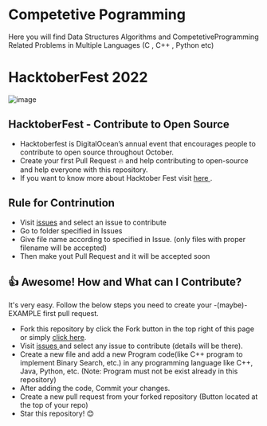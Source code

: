 # Competetive Pogramming

Here you will find Data Structures Algorithms and CompetetiveProgramming  Related Problems in Multiple Languages (C , C++ , Python etc)

# HacktoberFest 2022
![image](https://user-images.githubusercontent.com/64575577/193452407-791d65ac-1b5c-4971-a09b-e155b57e3997.png)

## HacktoberFest - Contribute to Open Source

* Hacktoberfest is DigitalOcean’s annual event that encourages people to contribute to open source throughout October.
* Create  your first Pull Request :fire: and help contributing to open-source and help everyone with this repository.
* If you want to know more about Hacktober Fest visit <a href="https://hacktoberfest.com/about/"> here </a>.

## Rule for Contrinution
* Visit <a href="https://github.com/sayak2k1maruti/competetivePogramming/issues">issues</a> and select an issue to contribute
* Go to folder specified in Issues
* Give file name according to specified in Issue. (only files with proper filename will be accepted)
* Then make yout Pull Request and it will be accepted soon

## :thumbsup: Awesome! How and What can I Contribute?
It's very easy. Follow the below steps you need to create your -(maybe)- EXAMPLE first pull request.

* Fork this repository by click the Fork button in the top right of this page or simply <a href="https://github.com/sayak2k1maruti/competetivePogramming/fork">click here</a>.
* Visit <a href="https://github.com/sayak2k1maruti/competetivePogramming/issues"> issues </a> and select any issue to contribute (details will be there).
* Create a new file and add a new Program code(like C++ program to implement Binary Search, etc.) in any programming language like C++, Java, Python, etc. (Note: Program must not be exist already in this repository)
* After adding the code, Commit your changes.
* Create a new pull request from your forked repository (Button located at the top of your repo)
* Star this repository! :blush:
